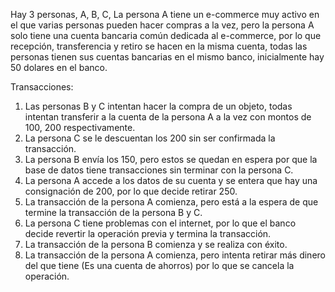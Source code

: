 Hay 3 personas, A, B, C, La persona A tiene un e-commerce muy activo en el que varias personas pueden hacer compras a la vez, pero la persona A solo tiene una cuenta bancaria común dedicada al e-commerce, por lo que recepción, transferencia y retiro se hacen en la misma cuenta, todas las personas tienen sus cuentas bancarias en el mismo banco, inicialmente hay 50 dolares en el banco.

Transacciones:
1. Las personas B y C intentan hacer la compra de un objeto, todas intentan transferir a la cuenta de la persona A a la vez con montos de 100, 200 respectivamente.
2. La persona C se le descuentan los 200 sin ser confirmada la transacción.
4. La persona B envía los 150, pero estos se quedan en espera por que la base de datos tiene transacciones sin terminar con la persona C.
5. La persona A accede a los datos de su cuenta y se entera que hay una consignación de 200, por lo que decide retirar 250.
6. La transacción de la persona A comienza, pero está a la espera de que termine la transacción de la persona B y C.
7. La persona C tiene problemas con el internet, por lo que el banco decide revertir la operación previa y termina la transacción.
8. La transacción de la persona B comienza y se realiza con éxito.
9. La transacción de la persona A comienza, pero intenta retirar más dinero del que tiene (Es una cuenta de ahorros) por lo que se cancela la operación.